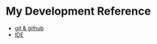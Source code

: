 # My Development Reference

<!-- START doctoc generated TOC please keep comment here to allow auto update -->
<!-- DON'T EDIT THIS SECTION, INSTEAD RE-RUN doctoc TO UPDATE -->

<!-- END doctoc generated TOC please keep comment here to allow auto update -->

* [git & github](./git.md)
* [IDE](./ide.md)